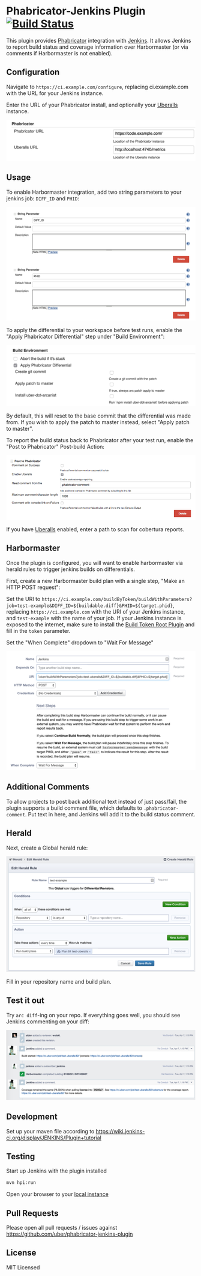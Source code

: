 # Phabricator-Jenkins Plugin [![Build Status](https://travis-ci.org/uber/phabricator-jenkins-plugin.svg?branch=master)](https://travis-ci.org/uber/phabricator-jenkins-plugin)

This plugin provides [Phabricator][] integration with [Jenkins][]. It allows Jenkins to
report build status and coverage information over Harbormaster (or via comments
if Harbormaster is not enabled).

[Phabricator]: http://phabricator.org/
[Jenkins]: https://jenkins-ci.org/

Configuration
-------------

Navigate to `https://ci.example.com/configure`, replacing ci.example.com with
the URL for your Jenkins instance.

Enter the URL of your Phabricator install, and optionally your [Uberalls][] instance.

![Configure globally](/docs/configure-globally.png)

[Uberalls]: https://github.com/uber/uberalls

Usage
-----

To enable Harbormaster integration, add two string parameters to your jenkins
job: `DIFF_ID` and `PHID`:

![Configure job parameters](/docs/configure-job-parameters.png)

To apply the differential to your workspace before test runs, enable the "Apply
Phabricator Differential" step under "Build Environment":

![Enable build environment](/docs/configure-job-environment.png)

By default, this will reset to the base commit that the differential was made
from. If you wish to apply the patch to master instead, select "Apply patch to master".

To report the build status back to Phabricator after your test run, enable the
"Post to Phabricator" Post-build Action:

![Add post-build action](/docs/configure-job-post-build.png)

If you have [Uberalls][] enabled, enter a path to scan for cobertura reports.

[Uberalls]: https://github.com/uber/uberalls

Harbormaster
------------

Once the plugin is configured, you will want to enable harbormaster via herald
rules to trigger jenkins builds on differentials.

First, create a new Harbormaster build plan with a single step, "Make an HTTP
POST request":

Set the URI to
`https://ci.example.com/buildByToken/buildWithParameters?job=test-example&DIFF_ID=${buildable.diff}&PHID=${target.phid}`,
replacing `https://ci.example.com` with the URI of your Jenkins instance, and
`test-example` with the name of your job. If your Jenkins instance is exposed to
the internet, make sure to install the [Build Token Root Plugin][] and fill in
the `token` parameter.

Set the "When Complete" dropdown to "Wait For Message"

![Harbormaster plan](/docs/harbormaster-plan.png)

[Build Token Root Plugin]: https://wiki.jenkins-ci.org/display/JENKINS/Build+Token+Root+Plugin

Additional Comments
-------------------

To allow projects to post back additional text instead of just pass/fail, the
plugin supports a build comment file, which defaults to
`.phabricator-comment`. Put text in here, and Jenkins will add it to the build
status comment.

Herald
------

Next, create a Global herald rule:

![Herald rule](/docs/herald-rule.png)

Fill in your repository name and build plan.

Test it out
-----------

Try `arc diff`-ing on your repo. If everything goes well, you should see Jenkins
commenting on your diff:

![Example](/docs/uberalls-integration.png)

Development
-----------

Set up your maven file according to
https://wiki.jenkins-ci.org/display/JENKINS/Plugin+tutorial


Testing
-------

Start up Jenkins with the plugin installed
```bash
mvn hpi:run
```

Open your browser to your [local instance](http://localhost:8080/jenkins/)

Pull Requests
-------------

Please open all pull requests / issues against
https://github.com/uber/phabricator-jenkins-plugin

License
-------

MIT Licensed

